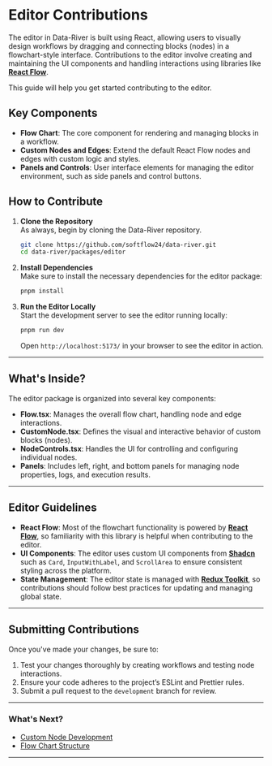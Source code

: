 # Editor Contributions

The editor in Data-River is built using React, allowing users to visually design workflows by dragging and connecting blocks (nodes) in a flowchart-style interface. Contributions to the editor involve creating and maintaining the UI components and handling interactions using libraries like [**React Flow**](https://reactflow.dev/).

This guide will help you get started contributing to the editor.

## Key Components

- **Flow Chart**: The core component for rendering and managing blocks in a workflow.
- **Custom Nodes and Edges**: Extend the default React Flow nodes and edges with custom logic and styles.
- **Panels and Controls**: User interface elements for managing the editor environment, such as side panels and control buttons.

## How to Contribute

1. **Clone the Repository**  
   As always, begin by cloning the Data-River repository.

   ```bash
   git clone https://github.com/softflow24/data-river.git
   cd data-river/packages/editor
   ```

2. **Install Dependencies**  
   Make sure to install the necessary dependencies for the editor package:

   ```bash
   pnpm install
   ```

3. **Run the Editor Locally**  
   Start the development server to see the editor running locally:

   ```bash
   pnpm run dev
   ```

   Open `http://localhost:5173/` in your browser to see the editor in action.

---

## What's Inside?

The editor package is organized into several key components:

- **Flow.tsx**: Manages the overall flow chart, handling node and edge interactions.
- **CustomNode.tsx**: Defines the visual and interactive behavior of custom blocks (nodes).
- **NodeControls.tsx**: Handles the UI for controlling and configuring individual nodes.
- **Panels**: Includes left, right, and bottom panels for managing node properties, logs, and execution results.

---

## Editor Guidelines

- **React Flow**: Most of the flowchart functionality is powered by [**React Flow**](https://reactflow.dev/), so familiarity with this library is helpful when contributing to the editor.
- **UI Components**: The editor uses custom UI components from [**Shadcn**](https://ui.shadcn.com/) such as `Card`, `InputWithLabel`, and `ScrollArea` to ensure consistent styling across the platform.
- **State Management**: The editor state is managed with [**Redux Toolkit**](https://redux-toolkit.js.org/), so contributions should follow best practices for updating and managing global state.

---

## Submitting Contributions

Once you've made your changes, be sure to:

1. Test your changes thoroughly by creating workflows and testing node interactions.
2. Ensure your code adheres to the project’s ESLint and Prettier rules.
3. Submit a pull request to the `development` branch for review.

---

### What's Next?

- [Custom Node Development](contributions/editor/custom-node-development.md)
- [Flow Chart Structure](contributions/editor/flow-chart-structure.md)

---
